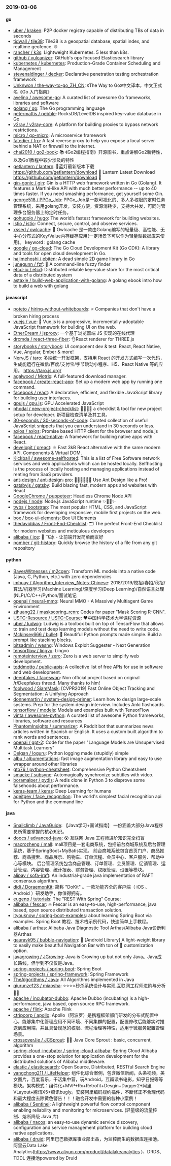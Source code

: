 ### 2019-03-06

#### go
* [uber / kraken](https://github.com/uber/kraken): P2P docker registry capable of distributing TBs of data in seconds
* [tidwall / tile38](https://github.com/tidwall/tile38): Tile38 is a geospatial database, spatial index, and realtime geofence. 🌐
* [rancher / k3s](https://github.com/rancher/k3s): Lightweight Kubernetes. 5 less than k8s.
* [github / vulcanizer](https://github.com/github/vulcanizer): GitHub's ops focused Elasticsearch library
* [kubernetes / kubernetes](https://github.com/kubernetes/kubernetes): Production-Grade Container Scheduling and Management
* [stevenaldinger / decker](https://github.com/stevenaldinger/decker): Declarative penetration testing orchestration framework
* [Unknwon / the-way-to-go_ZH_CN](https://github.com/Unknwon/the-way-to-go_ZH_CN): 《The Way to Go》中文译本，中文正式名《Go 入门指南》
* [avelino / awesome-go](https://github.com/avelino/awesome-go): A curated list of awesome Go frameworks, libraries and software
* [golang / go](https://github.com/golang/go): The Go programming language
* [petermattis / pebble](https://github.com/petermattis/pebble): RocksDB/LevelDB inspired key-value database in Go
* [v2ray / v2ray-core](https://github.com/v2ray/v2ray-core): A platform for building proxies to bypass network restrictions.
* [micro / go-micro](https://github.com/micro/go-micro): A microservice framework
* [fatedier / frp](https://github.com/fatedier/frp): A fast reverse proxy to help you expose a local server behind a NAT or firewall to the internet.
* [chai2010 / go2-book](https://github.com/chai2010/go2-book): 📚 《Go2编程指南》开源图书，重点讲解Go2新特性，以及Go1教程中较少涉及的特性
* [getlantern / lantern](https://github.com/getlantern/lantern): 🔴蓝灯最新版本下载 https://github.com/getlantern/download 🔴 Lantern Latest Download https://github.com/getlantern/download 🔴
* [gin-gonic / gin](https://github.com/gin-gonic/gin): Gin is a HTTP web framework written in Go (Golang). It features a Martini-like API with much better performance -- up to 40 times faster. If you need smashing performance, get yourself some Gin.
* [george518 / PPGo_Job](https://github.com/george518/PPGo_Job): PPGo_Job是一款可视化的、多人多权限的定时任务管理系统，采用golang开发，安装方便，资源消耗少，支持大并发，可同时管理多台服务器上的定时任务。
* [gohugoio / hugo](https://github.com/gohugoio/hugo): The world’s fastest framework for building websites.
* [istio / istio](https://github.com/istio/istio): Connect, secure, control, and observe services.
* [xssed / owlcache](https://github.com/xssed/owlcache): 🦉 Owlcache 是一款由Golang编写的轻量级、高性能、无中心分布式的Key/Value内存缓存应用(一定场景下可以作为轻量型数据库来使用)。 keyword : golang cache
* [google / go-cloud](https://github.com/google/go-cloud): The Go Cloud Development Kit (Go CDK): A library and tools for open cloud development in Go.
* [hajimehoshi / ebiten](https://github.com/hajimehoshi/ebiten): A dead simple 2D game library in Go
* [junegunn / fzf](https://github.com/junegunn/fzf): 🌸 A command-line fuzzy finder
* [etcd-io / etcd](https://github.com/etcd-io/etcd): Distributed reliable key-value store for the most critical data of a distributed system
* [astaxie / build-web-application-with-golang](https://github.com/astaxie/build-web-application-with-golang): A golang ebook intro how to build a web with golang

#### javascript
* [poteto / hiring-without-whiteboards](https://github.com/poteto/hiring-without-whiteboards): ⭐️ Companies that don't have a broken hiring process
* [vuejs / vue](https://github.com/vuejs/vue): 🖖 Vue.js is a progressive, incrementally-adoptable JavaScript framework for building UI on the web.
* [EtherDream / jsproxy](https://github.com/EtherDream/jsproxy): 一个基于浏览器端 JS 实现的在线代理
* [drcmda / react-three-fiber](https://github.com/drcmda/react-three-fiber): 👌React renderer for THREE.js
* [storybooks / storybook](https://github.com/storybooks/storybook): UI component dev & test: React, React Native, Vue, Angular, Ember & more!
* [NervJS / taro](https://github.com/NervJS/taro): 多端统一开发框架，支持用 React 的开发方式编写一次代码，生成能运行在微信/百度/支付宝/字节跳动小程序、H5、React Native 等的应用。 https://taro.js.org/
* [agalwood / Motrix](https://github.com/agalwood/Motrix): A full-featured download manager.
* [facebook / create-react-app](https://github.com/facebook/create-react-app): Set up a modern web app by running one command.
* [facebook / react](https://github.com/facebook/react): A declarative, efficient, and flexible JavaScript library for building user interfaces.
* [gpujs / gpu.js](https://github.com/gpujs/gpu.js): GPU Accelerated JavaScript
* [phodal / new-project-checklist](https://github.com/phodal/new-project-checklist): 🥳🥳🥳🥳 a checklist & tool for new project setup for developer. 新项目检查清单及其工具。
* [30-seconds / 30-seconds-of-code](https://github.com/30-seconds/30-seconds-of-code): Curated collection of useful JavaScript snippets that you can understand in 30 seconds or less.
* [axios / axios](https://github.com/axios/axios): Promise based HTTP client for the browser and node.js
* [facebook / react-native](https://github.com/facebook/react-native): A framework for building native apps with React.
* [developit / preact](https://github.com/developit/preact): ⚛️ Fast 3kB React alternative with the same modern API. Components & Virtual DOM.
* [Kickball / awesome-selfhosted](https://github.com/Kickball/awesome-selfhosted): This is a list of Free Software network services and web applications which can be hosted locally. Selfhosting is the process of locally hosting and managing applications instead of renting from SaaS providers.
* [ant-design / ant-design-pro](https://github.com/ant-design/ant-design-pro): 👨🏻‍💻👩🏻‍💻 Use Ant Design like a Pro!
* [gatsbyjs / gatsby](https://github.com/gatsbyjs/gatsby): Build blazing fast, modern apps and websites with React
* [GoogleChrome / puppeteer](https://github.com/GoogleChrome/puppeteer): Headless Chrome Node API
* [nodejs / node](https://github.com/nodejs/node): Node.js JavaScript runtime ✨🐢🚀✨
* [twbs / bootstrap](https://github.com/twbs/bootstrap): The most popular HTML, CSS, and JavaScript framework for developing responsive, mobile first projects on the web.
* [box / box-ui-elements](https://github.com/box/box-ui-elements): Box UI Elements
* [thedaviddias / Front-End-Checklist](https://github.com/thedaviddias/Front-End-Checklist): 🗂 The perfect Front-End Checklist for modern websites and meticulous developers
* [alibaba / ice](https://github.com/alibaba/ice): 🚀 飞冰 - 让前端开发简单而友好
* [pomber / git-history](https://github.com/pomber/git-history): Quickly browse the history of a file from any git repository

#### python
* [BayesWitnesses / m2cgen](https://github.com/BayesWitnesses/m2cgen): Transform ML models into a native code (Java, C, Python, etc.) with zero dependencies
* [imhuay / Algorithm_Interview_Notes-Chinese](https://github.com/imhuay/Algorithm_Interview_Notes-Chinese): 2018/2019/校招/春招/秋招/算法/机器学习(Machine Learning)/深度学习(Deep Learning)/自然语言处理(NLP)/C/C++/Python/面试笔记
* [openai / neural-mmo](https://github.com/openai/neural-mmo): Neural MMO - A Massively Multiagent Game Environment
* [zjhuang22 / maskscoring_rcnn](https://github.com/zjhuang22/maskscoring_rcnn): Codes for paper "Mask Scoring R-CNN".
* [USTC-Resource / USTC-Course](https://github.com/USTC-Resource/USTC-Course): ❤️中国科学技术大学课程资源
* [uber / ludwig](https://github.com/uber/ludwig): Ludwig is a toolbox built on top of TensorFlow that allows to train and test deep learning models without the need to write code.
* [Mckinsey666 / bullet](https://github.com/Mckinsey666/bullet): 🚅 Beautiful Python prompts made simple. Build a prompt like stacking blocks.
* [bitsadmin / wesng](https://github.com/bitsadmin/wesng): Windows Exploit Suggester - Next Generation
* [tensorflow / lingvo](https://github.com/tensorflow/lingvo): Lingvo
* [remoteinterview / zero](https://github.com/remoteinterview/zero): Zero is a web server to simplify web development.
* [toddmotto / public-apis](https://github.com/toddmotto/public-apis): A collective list of free APIs for use in software and web development.
* [deepfakes / faceswap](https://github.com/deepfakes/faceswap): Non official project based on original /r/Deepfakes thread. Many thanks to him!
* [foolwood / SiamMask](https://github.com/foolwood/SiamMask): [CVPR2019] Fast Online Object Tracking and Segmentation: A Unifying Approach
* [donnemartin / system-design-primer](https://github.com/donnemartin/system-design-primer): Learn how to design large-scale systems. Prep for the system design interview. Includes Anki flashcards.
* [tensorflow / models](https://github.com/tensorflow/models): Models and examples built with TensorFlow
* [vinta / awesome-python](https://github.com/vinta/awesome-python): A curated list of awesome Python frameworks, libraries, software and resources
* [PhantomInsights / summarizer](https://github.com/PhantomInsights/summarizer): A Reddit bot that summarizes news articles written in Spanish or English. It uses a custom built algorithm to rank words and sentences.
* [openai / gpt-2](https://github.com/openai/gpt-2): Code for the paper "Language Models are Unsupervised Multitask Learners"
* [Delgan / loguru](https://github.com/Delgan/loguru): Python logging made (stupidly) simple
* [albu / albumentations](https://github.com/albu/albumentations): fast image augmentation library and easy to use wrapper around other libraries
* [gto76 / python-cheatsheet](https://github.com/gto76/python-cheatsheet): Comprehensive Python Cheatsheet
* [smacke / subsync](https://github.com/smacke/subsync): Automagically synchronize subtitles with video.
* [boramalper / pydis](https://github.com/boramalper/pydis): A redis clone in Python 3 to disprove some falsehoods about performance.
* [keras-team / keras](https://github.com/keras-team/keras): Deep Learning for humans
* [ageitgey / face_recognition](https://github.com/ageitgey/face_recognition): The world's simplest facial recognition api for Python and the command line

#### java
* [Snailclimb / JavaGuide](https://github.com/Snailclimb/JavaGuide): 【Java学习+面试指南】 一份涵盖大部分Java程序员所需要掌握的核心知识。
* [doocs / advanced-java](https://github.com/doocs/advanced-java): 😮 互联网 Java 工程师进阶知识完全扫盲
* [macrozheng / mall](https://github.com/macrozheng/mall): mall项目是一套电商系统，包括前台商城系统及后台管理系统，基于SpringBoot+MyBatis实现。 前台商城系统包含首页门户、商品推荐、商品搜索、商品展示、购物车、订单流程、会员中心、客户服务、帮助中心等模块。 后台管理系统包含商品管理、订单管理、会员管理、促销管理、运营管理、内容管理、统计报表、财务管理、权限管理、设置等模块。
* [alipay / sofa-jraft](https://github.com/alipay/sofa-jraft): An industrial-grade java implementation of RAFT consensus algorithm.
* [didi / DoraemonKit](https://github.com/didi/DoraemonKit): 简称 "DoKit" 。一款功能齐全的客户端（ iOS 、Android ）研发助手，你值得拥有。
* [eugenp / tutorials](https://github.com/eugenp/tutorials): The "REST With Spring" Course:
* [alibaba / fescar](https://github.com/alibaba/fescar): 🔥 Fescar is an easy-to-use, high-performance, java based, open source distributed transaction solution.
* [ityouknow / spring-boot-examples](https://github.com/ityouknow/spring-boot-examples): about learning Spring Boot via examples. Spring Boot 教程、技术栈示例代码，快速简单上手教程。
* [alibaba / arthas](https://github.com/alibaba/arthas): Alibaba Java Diagnostic Tool Arthas/Alibaba Java诊断利器Arthas
* [gauravk95 / bubble-navigation](https://github.com/gauravk95/bubble-navigation): 🎉 [Android Library] A light-weight library to easily make beautiful Navigation Bar with ton of 🎨 customization option.
* [javagrowing / JGrowing](https://github.com/javagrowing/JGrowing): Java is Growing up but not only Java。Java成长路线，但学到不仅仅是Java。
* [spring-projects / spring-boot](https://github.com/spring-projects/spring-boot): Spring Boot
* [spring-projects / spring-framework](https://github.com/spring-projects/spring-framework): Spring Framework
* [TheAlgorithms / Java](https://github.com/TheAlgorithms/Java): All Algorithms implemented in Java
* [qiurunze123 / miaosha](https://github.com/qiurunze123/miaosha): ⭐⭐⭐⭐秒杀系统设计与实现.互联网工程师进阶与分析🙋🐓
* [apache / incubator-dubbo](https://github.com/apache/incubator-dubbo): Apache Dubbo (incubating) is a high-performance, java based, open source RPC framework.
* [apache / flink](https://github.com/apache/flink): Apache Flink
* [ctripcorp / apollo](https://github.com/ctripcorp/apollo): Apollo（阿波罗）是携程框架部门研发的分布式配置中心，能够集中化管理应用不同环境、不同集群的配置，配置修改后能够实时推送到应用端，并且具备规范的权限、流程治理等特性，适用于微服务配置管理场景。
* [crossoverJie / JCSprout](https://github.com/crossoverJie/JCSprout): 👨‍🎓 Java Core Sprout : basic, concurrent, algorithm
* [spring-cloud-incubator / spring-cloud-alibaba](https://github.com/spring-cloud-incubator/spring-cloud-alibaba): Spring Cloud Alibaba provides a one-stop solution for application development for the distributed solutions of Alibaba middleware.
* [elastic / elasticsearch](https://github.com/elastic/elasticsearch): Open Source, Distributed, RESTful Search Engine
* [yangchong211 / LifeHelper](https://github.com/yangchong211/LifeHelper): 组件化综合案例，包含微信新闻，头条视频，美女图片，百度音乐，干活集中营，玩Android，豆瓣读书电影，知乎日报等等模块。架构模式：组件化+MVP+Rx+Retrofit+Desgin+Dagger2+阿里VLayout+腾讯X5+腾讯bugly。安装阿里编码规约插件，不断修正不合理代码和最大程度去除黄色警告！！！融合开发中需要的各种小案例！
* [alibaba / Sentinel](https://github.com/alibaba/Sentinel): A lightweight powerful flow control component enabling reliability and monitoring for microservices. (轻量级的流量控制、熔断降级 Java 库)
* [alibaba / nacos](https://github.com/alibaba/nacos): an easy-to-use dynamic service discovery, configuration and service management platform for building cloud native applications.
* [alibaba / druid](https://github.com/alibaba/druid): 阿里巴巴数据库事业部出品，为监控而生的数据库连接池。阿里云Data Lake Analytics(https://www.aliyun.com/product/datalakeanalytics )、DRDS、TDDL 连接池powered by Druid
